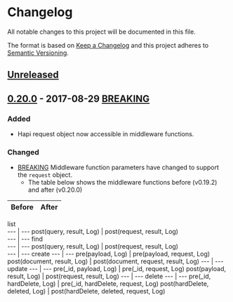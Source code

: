 # Changelog
All notable changes to this project will be documented in this file.

The format is based on [Keep a Changelog](http://keepachangelog.com/en/1.0.0/)
and this project adheres to [Semantic Versioning](http://semver.org/spec/v2.0.0.html).

## [Unreleased]

## [0.20.0] - 2017-08-29 [BREAKING]
### Added
- Hapi request object now accessible in middleware functions.

### Changed
- [BREAKING] Middleware function parameters have changed to support the ``request`` object. 
  * The table below shows the middleware functions before (v0.19.2) and after (v0.20.0)

Before | After
--- | --- 
list         
--- | --- 
post(query, result, Log) |      post(request, result, Log)  
--- | --- 
find         
--- | --- 
post(query, result, Log)    |      post(request, result, Log)  
--- | --- 
create 
--- | --- 
pre(payload, Log) | pre(payload, request, Log)
post(document, result, Log) | post(document, request, result, Log)
--- | --- 
update 
--- | --- 
pre(\_id, payload, Log) | pre(\_id, request, Log)
post(payload, result, Log) | post(request, result, Log)
--- | --- 
delete 
--- | --- 
pre(\_id, hardDelete, Log) | pre(\_id, hardDelete, request, Log)
post(hardDelete, deleted, Log) | post(hardDelete, deleted, request, Log)



[Unreleased]: https://github.com/jkheadley/rest-hapi/compare/v0.20.0...HEAD
[0.20.0]: https://github.com/jkheadley/rest-hapi/compare/v0.19.2...v0.20.0

[BREAKING]: https://github.com/JKHeadley/rest-hapi/releases
